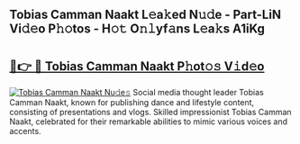 ## Tobias Camman Naakt L𝚎a𝚔ed N𝚞𝚍e - Part-LiN Vi𝚍𝚎o P𝚑𝚘tos - H𝚘𝚝 O𝚗𝚕yf𝚊ns L𝚎a𝚔s A1iKg

# <h2><a href="http://kf1rrh.oniu.top/?m=Tobias+Camman+Naakt">🔗👉 🔴 Tobias Camman Naakt P𝚑ot𝚘𝚜 V𝚒d𝚎o</a></h2>

[![Tobias Camman Naakt Nu𝚍e𝚜](https://i.imgur.com/0qMVB7G.gif)](http://kf1rrh.oniu.top/?m=Tobias+Camman+Naakt)
Social media thought leader Tobias Camman Naakt, known for publishing dance and lifestyle content, consisting of presentations and vlogs. Skilled impressionist Tobias Camman Naakt, celebrated for their remarkable abilities to mimic various voices and accents.  
